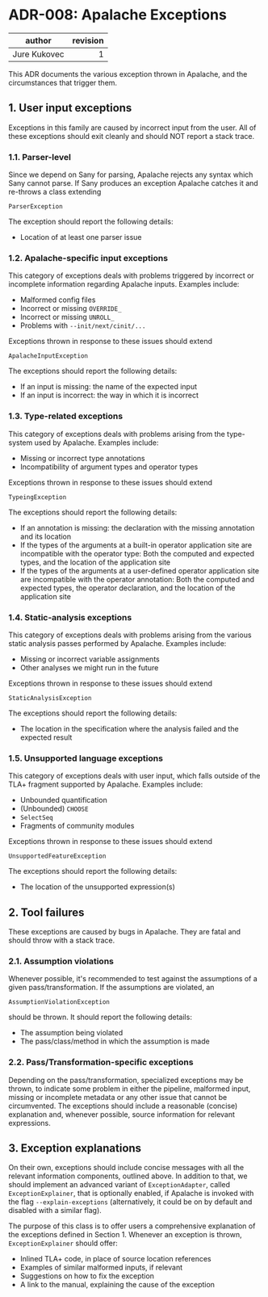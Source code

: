 # ADR-008: Apalache Exceptions

| author     | revision |
| ------------ | --------:|
| Jure Kukovec |    1 |

This ADR documents the various exception thrown in Apalache, and the circumstances that trigger them.

## 1. User input exceptions
Exceptions in this family are caused by incorrect input from the user. All of these exceptions should exit cleanly and should NOT report a stack trace.

### 1.1. Parser-level
Since we depend on Sany for parsing, Apalache rejects any syntax which Sany cannot parse.
If Sany produces an exception Apalache catches it and re-throws a class extending

```
ParserException
```

The exception should report the following details:

  * Location of at least one parser issue

### 1.2. Apalache-specific input exceptions
This category of exceptions deals with problems triggered by incorrect or incomplete information regarding Apalache inputs. Examples include:

  * Malformed config files
  * Incorrect or missing `OVERRIDE_`
  * Incorrect or missing `UNROLL_`
  * Problems with `--init/next/cinit/...`

Exceptions thrown in response to these issues should extend 

```
ApalacheInputException
```

The exceptions should report the following details:

  * If an input is missing: the name of the expected input 
  * If an input is incorrect: the way in which it is incorrect

### 1.3. Type-related exceptions
This category of exceptions deals with problems arising from the type-system used by Apalache. Examples include:

  * Missing or incorrect type annotations
  * Incompatibility of argument types and operator types
  
Exceptions thrown in response to these issues should extend 

```
TypeingException
```

The exceptions should report the following details:

  * If an annotation is missing: the declaration with the missing annotation and its location  
  * If the types of the arguments at a built-in operator application site are incompatible with the operator type: Both the computed and expected types, and the location of the application site 
  * If the types of the arguments at a user-defined operator application site are incompatible with the operator annotation: Both the computed and expected types, the operator declaration, and the location of the application site

### 1.4. Static-analysis exceptions
This category of exceptions deals with problems arising from the various static analysis passes performed by Apalache. Examples include:

  * Missing or incorrect variable assignments
  * Other analyses we might run in the future
  
Exceptions thrown in response to these issues should extend 

```
StaticAnalysisException
```

The exceptions should report the following details:

  * The location in the specification where the analysis failed and the expected result

### 1.5. Unsupported language exceptions
This category of exceptions deals with user input, which falls outside of the TLA+ fragment supported by Apalache. Examples include:

  * Unbounded quantification
  * (Unbounded) `CHOOSE`
  * `SelectSeq`
  * Fragments of community modules

Exceptions thrown in response to these issues should extend 

```
UnsupportedFeatureException
```

The exceptions should report the following details:

  * The location of the unsupported expression(s)

## 2. Tool failures
These exceptions are caused by bugs in Apalache. They are fatal and should throw with a stack trace.

### 2.1. Assumption violations
Whenever possible, it's recommended to test against the assumptions of a given pass/transformation. If the assumptions are violated, an

```
AssumptionViolationException
```

should be thrown. It should report the following details:

  * The assumption being violated
  * The pass/class/method in which the assumption is made

### 2.2. Pass/Transformation-specific exceptions
Depending on the pass/transformation, specialized exceptions may be thrown, to indicate some problem in either the pipeline, malformed input, missing or incomplete metadata or any other issue that cannot be circumvented. The exceptions should include a reasonable (concise) explanation and, whenever possible, source information for relevant expressions. 

## 3. Exception explanations
On their own, exceptions should include concise messages with all the relevant information components, outlined above. In addition to that, we should implement an advanced variant of `ExceptionAdapter`, called `ExceptionExplainer`, that is optionally enabled, if Apalache is invoked with the flag `--explain-exceptions` (alternatively, it could be on by default and disabled with a similar flag). 

The purpose of this class is to offer users a comprehensive explanation of the exceptions defined in Section 1. Whenever an exception is thrown, `ExceptionExplainer` should offer:

  * Inlined TLA+ code, in place of source location references
  * Examples of similar malformed inputs, if relevant
  * Suggestions on how to fix the exception
  * A link to the manual, explaining the cause of the exception

